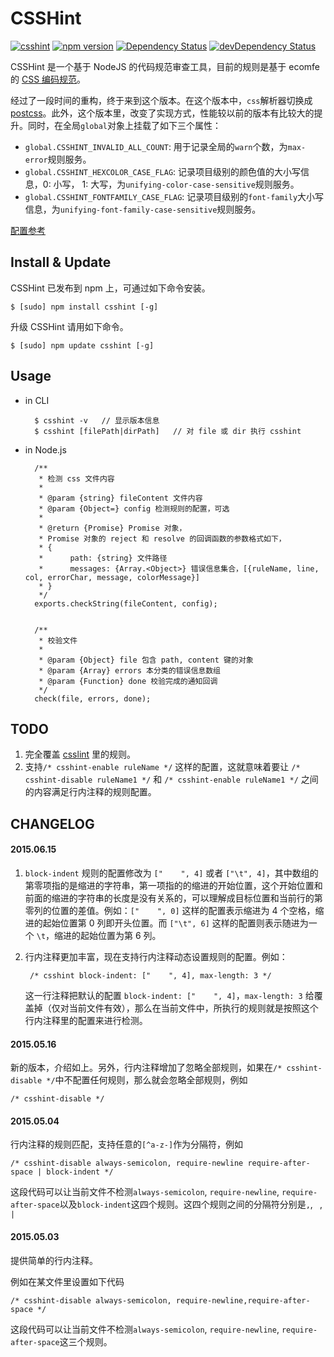 CSSHint
===
[![csshint](https://travis-ci.org/ielgnaw/node-csshint.svg?branch=master)](https://travis-ci.org/ielgnaw/node-csshint)
[![npm version](https://badge.fury.io/js/csshint.svg)](http://badge.fury.io/js/csshint)
[![Dependency Status](https://david-dm.org/ielgnaw/node-csshint.png)](https://david-dm.org/ielgnaw/node-csshint)
[![devDependency Status](https://david-dm.org/ielgnaw/node-csshint/dev-status.png)](https://david-dm.org/ielgnaw/node-csshint#info=devDependencies)

CSSHint 是一个基于 NodeJS 的代码规范审查工具，目前的规则是基于 ecomfe 的 [CSS 编码规范](https://github.com/ecomfe/spec/blob/master/css-style-guide.md)。

经过了一段时间的重构，终于来到这个版本。在这个版本中，`css`解析器切换成 [postcss](https://github.com/postcss/postcss)。此外，这个版本里，改变了实现方式，性能较以前的版本有比较大的提升。同时，在全局`global`对象上挂载了如下三个属性：

- `global.CSSHINT_INVALID_ALL_COUNT`: 用于记录全局的`warn`个数，为`max-error`规则服务。
- `global.CSSHINT_HEXCOLOR_CASE_FLAG`: 记录项目级别的颜色值的大小写信息，0: 小写， 1: 大写，为`unifying-color-case-sensitive`规则服务。
- `global.CSSHINT_FONTFAMILY_CASE_FLAG`: 记录项目级别的`font-family`大小写信息，为`unifying-font-family-case-sensitive`规则服务。

[配置参考](https://github.com/ielgnaw/node-csshint/blob/master/lib/config.js)


Install & Update
-------

CSSHint 已发布到 npm 上，可通过如下命令安装。

    $ [sudo] npm install csshint [-g]

升级 CSSHint 请用如下命令。

    $ [sudo] npm update csshint [-g]
    

Usage
------

- in CLI
	
		$ csshint -v   // 显示版本信息
		$ csshint [filePath|dirPath]   // 对 file 或 dir 执行 csshint 		
- in Node.js
        
    	/**
	     * 检测 css 文件内容
	     *
	     * @param {string} fileContent 文件内容
	     * @param {Object=} config 检测规则的配置，可选
	     *
	     * @return {Promise} Promise 对象，
	     * Promise 对象的 reject 和 resolve 的回调函数的参数格式如下，
	     * {
	     * 		path: {string} 文件路径
	     * 		messages: {Array.<Object>} 错误信息集合，[{ruleName, line, col, errorChar, message, colorMessage}]
	     * }
	     */
	    exports.checkString(fileContent, config);
    
    
	    /**
	     * 校验文件
	     *
	     * @param {Object} file 包含 path, content 键的对象
	     * @param {Array} errors 本分类的错误信息数组
	     * @param {Function} done 校验完成的通知回调
	     */
	    check(file, errors, done);
 

TODO
------

1. 完全覆盖 [csslint](https://github.com/CSSLint/csslint) 里的规则。
2. 支持`/* csshint-enable ruleName */` 这样的配置，这就意味着要让 `/* csshint-disable ruleName1 */` 和 `/* csshint-enable ruleName1 */` 之间的内容满足行内注释的规则配置。


CHANGELOG
------

#### 2015.06.15 

1. `block-indent` 规则的配置修改为 `["    ", 4]` 或者 `["\t", 4]`，其中数组的第零项指的是缩进的字符串，第一项指的的缩进的开始位置，这个开始位置和前面的缩进的字符串的长度是没有关系的，可以理解成目标位置和当前行的第零列的位置的差值。例如：`["    ", 0]` 这样的配置表示缩进为 4 个空格，缩进的起始位置第 0 列即开头位置。而 `["\t", 6]` 这样的配置则表示随进为一个 `\t`，缩进的起始位置为第 6 列。
2. 行内注释更加丰富，现在支持行内注释动态设置规则的配置。例如：
	
		/* csshint block-indent: ["    ", 4], max-length: 3 */
	
	这一行注释把默认的配置 `block-indent: ["    ", 4]`，`max-length: 3` 给覆盖掉（仅对当前文件有效），那么在当前文件中，所执行的规则就是按照这个行内注释里的配置来进行检测。

#### 2015.05.16 

新的版本，介绍如上。另外，行内注释增加了忽略全部规则，如果在`/* csshint-disable */`中不配置任何规则，那么就会忽略全部规则，例如

	/* csshint-disable */

#### 2015.05.04 

行内注释的规则匹配，支持任意的`[^a-z-]`作为分隔符，例如

    /* csshint-disable always-semicolon, require-newline require-after-space | block-indent */

这段代码可以让当前文件不检测`always-semicolon`, `require-newline`, `require-after-space`以及`block-indent`这四个规则。这四个规则之间的分隔符分别是`,`, ` `, `|`

#### 2015.05.03 

提供简单的行内注释。

例如在某文件里设置如下代码

    /* csshint-disable always-semicolon, require-newline,require-after-space */

这段代码可以让当前文件不检测`always-semicolon`, `require-newline`, `require-after-space`这三个规则。

